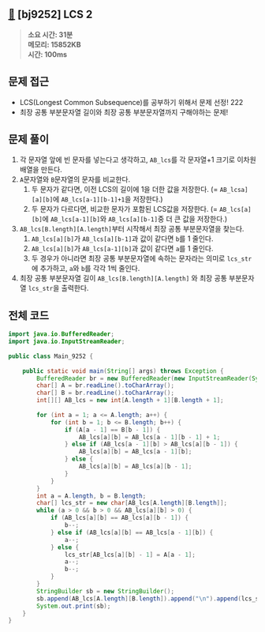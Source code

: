 ## [🫥](https://www.acmicpc.net/problem/9252) [bj9252] LCS 2

> **소요 시간: 31분<br>
> 메모리: 15852KB<br>
> 시간: 100ms**

## 문제 접근
- LCS(Longest Common Subsequence)를 공부하기 위해서 문제 선정! 222
- 최장 공통 부분문자열 길이와 최장 공통 부분문자열까지 구해야하는 문제!

## 문제 풀이
1. 각 문자열 앞에 빈 문자를 넣는다고 생각하고, `AB_lcs`를 각 문자열+1 크기로 이차원 배열을 만든다.
2. `A`문자열와 `B`문자열의 문자를 비교한다.
	1. 두 문자가 같다면, 이전 LCS의 길이에 1을 더한 값을 저장한다. (= `AB_lcsa][a][b]`에 `AB_lcs[a-1][b-1]+1`을 저장한다.)
	2. 두 문자가 다르다면, 비교한 문자가 포함된 LCS값을 저장한다. (= `AB_lcs[a][b]`에 `AB_lcs[a-1][b]`와 `AB_lcs[a][b-1]`중 더 큰 값을 저장한다.)
3. `AB_lcs[B.length][A.length]`부터 시작해서 최장 공통 부분문자열을 찾는다.
	1. `AB_lcs[a][b]`가 `AB_lcs[a][b-1]`과 값이 같다면 `b`를 1 줄인다.
	2. `AB_lcs[a][b]`가 `AB_lcs[a-1][b]`과 값이 같다면 `a`를 1 줄인다.
	3. 두 경우가 아니라면 최장 공통 부분문자열에 속하는 문자라는 의미로 `lcs_str`에 추가하고, `a`와 `b`를 각각 1씩 줄인다.
4. 최장 공통 부분문자열 길이 `AB_lcs[B.length][A.length]` 와 최장 공통 부분문자열 `lcs_str`을 출력한다.
## 전체 코드

```java
import java.io.BufferedReader;  
import java.io.InputStreamReader;  
  
public class Main_9252 {  
  
    public static void main(String[] args) throws Exception {  
        BufferedReader br = new BufferedReader(new InputStreamReader(System.in));  
        char[] A = br.readLine().toCharArray();  
        char[] B = br.readLine().toCharArray();  
        int[][] AB_lcs = new int[A.length + 1][B.length + 1];  
  
        for (int a = 1; a <= A.length; a++) {  
            for (int b = 1; b <= B.length; b++) {  
                if (A[a - 1] == B[b - 1]) {  
                    AB_lcs[a][b] = AB_lcs[a - 1][b - 1] + 1;  
                } else if (AB_lcs[a - 1][b] > AB_lcs[a][b - 1]) {  
                    AB_lcs[a][b] = AB_lcs[a - 1][b];  
                } else {  
                    AB_lcs[a][b] = AB_lcs[a][b - 1];  
                }  
            }  
        }  
        int a = A.length, b = B.length;  
        char[] lcs_str = new char[AB_lcs[A.length][B.length]];  
        while (a > 0 && b > 0 && AB_lcs[a][b] > 0) {  
            if (AB_lcs[a][b] == AB_lcs[a][b - 1]) {  
                b--;  
            } else if (AB_lcs[a][b] == AB_lcs[a - 1][b]) {  
                a--;  
            } else {  
                lcs_str[AB_lcs[a][b] - 1] = A[a - 1];  
                a--;  
                b--;  
            }  
        }  
        StringBuilder sb = new StringBuilder();  
        sb.append(AB_lcs[A.length][B.length]).append("\n").append(lcs_str);  
        System.out.print(sb);  
    }  
}
```
